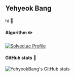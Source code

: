 ## Yehyeok Bang
 hi :wave:
#### Algorithm :pencil2:
 
[![Solved.ac Profile](http://mazassumnida.wtf/api/generate_badge?boj=aksk333)](https://solved.ac/aksk333)

#### GitHub stats :seedling:

![YehyeokBang's GitHub stats](https://github-readme-stats.vercel.app/api?username=YehyeokBang&show_icons=true&theme=nord)
<!--
**YehyeokBang/YehyeokBang** is a ✨ _special_ ✨ repository because its `README.md` (this file) appears on your GitHub profile.

Here are some ideas to get you started:

- 🔭 I’m currently working on ...
- 🌱 I’m currently learning ...
- 👯 I’m looking to collaborate on ...
- 🤔 I’m looking for help with ...
- 💬 Ask me about ...
- 📫 How to reach me: ...
- 😄 Pronouns: ...
- ⚡ Fun fact: ...
-->
